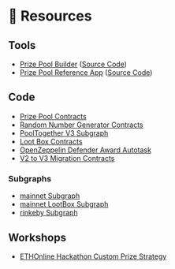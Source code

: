 # 🚰 Resources

## Tools

* [Prize Pool Builder](https://builder.pooltogether.com) \([Source Code](https://github.com/pooltogether/pooltogether-pool-builder-ui)\)
* [Prize Pool Reference App](https://reference-app.pooltogether.com) \([Source Code](https://github.com/pooltogether/pooltogether-reference-pool-ui)\)

## Code

* [Prize Pool Contracts](https://github.com/pooltogether/pooltogether-pool-contracts)
* [Random Number Generator Contracts](https://github.com/pooltogether/pooltogether-rng-contracts)
* [PoolTogether V3 Subgraph](https://github.com/pooltogether/pooltogether-subgraph-v3)
* [Loot Box Contracts](https://github.com/pooltogether/loot-box)
* [OpenZeppelin Defender Award Autotask](https://github.com/pooltogether/defender-autotask-reward)
* [V2 to V3 Migration Contracts](https://github.com/pooltogether/pooltogether-migrate-v3)

### Subgraphs

* [mainnet Subgraph](https://thegraph.com/explorer/subgraph/pooltogether/pooltogether-v3_1_0)
* [mainnet LootBox Subgraph](https://thegraph.com/explorer/subgraph/pooltogether/lootbox-v1_0_0)
* [rinkeby Subgraph](https://thegraph.com/explorer/subgraph/pooltogether/rinkeby-v3_1_0)

## Workshops

* [ETHOnline Hackathon Custom Prize Strategy](https://github.com/pooltogether/ethonline-workshop%20)

